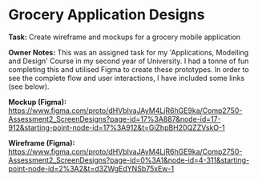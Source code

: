 # Grocery Application Designs

**Task:** Create wireframe and mockups for a grocery mobile application 

**Owner Notes:** This was an assigned task for my 'Applications, Modelling and Design' Course in my second year of University. I had a tonne of fun completing this and utilised Figma to create these prototypes. In order to see the complete flow and user interactions, I have included some links (see below). 

**Mockup (Figma):** https://www.figma.com/proto/dHVblvaJAyM4LjR6hGE9ka/Comp2750-Assessment2_ScreenDesigns?page-id=17%3A887&node-id=17-912&starting-point-node-id=17%3A912&t=GiZhpBH20QZZVskO-1

**Wireframe (Figma):** https://www.figma.com/proto/dHVblvaJAyM4LjR6hGE9ka/Comp2750-Assessment2_ScreenDesigns?page-id=0%3A1&node-id=4-311&starting-point-node-id=2%3A2&t=d3ZWgEdYNSb75xEw-1
